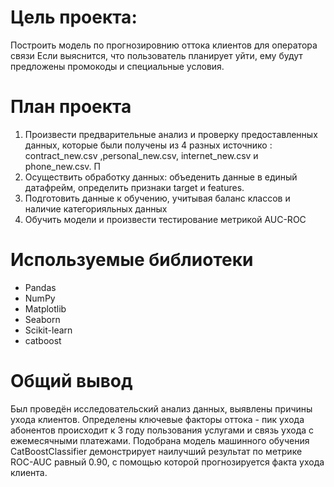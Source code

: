 # Цель проекта:
Построить модель по прогнозировнию оттока клиентов для оператора связи 
Если выяснится, что пользователь планирует уйти, ему будут предложены промокоды и специальные условия. 

# План проекта
1.   Произвести предварительные анализ и проверку предоставленных данных, которые были получены из 4 разных источнико : contract_new.csv ,personal_new.csv, internet_new.csv  и phone_new.csv. П
2.   Осуществить обработку данных: объеденить данные в единый датафрейм, определить признаки target и features.
3. Подготовить данные к обучению, учитывая баланс классов и наличие категорияльных данных
4. Обучить модели и произвести тестирование метрикой AUC-ROC

# Используемые библиотеки
- Pandas
- NumPy
- Matplotlib
- Seaborn
- Scikit-learn
- catboost

# Общий вывод
Был проведён исследовательский анализ данных, выявлены причины ухода клиентов.
Определены ключевые факторы оттока - пик ухода абонентов происходит к 3 году пользования услугами и связь ухода с ежемесячными платежами.
Подобрана модель машинного обучения CatBoostClassifier демонстрирует наилучший результат по метрике ROC-AUC равный 0.90, с помощью которой прогнозируется факта ухода клиента.

